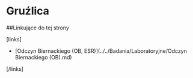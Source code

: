 # Gruźlica





##Linkujące do tej strony

[links]

- [Odczyn Biernackiego (OB, ESR)](../../Badania/Laboratoryjne/Odczyn Biernackiego (OB).md)


[/links]

